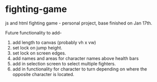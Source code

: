 # fighting-game
js and html fighting game - personal project, base finished on Jan 17th.

Future functionality to add-
1. add length to canvas (probably vh x vw)
2. set lock on jump height.
3. set lock on screen edges. 
4. add names and areas for character names above health bars
5. add in selection screen to select multiple fighters.
6. add in functionality for character to turn depending on where the opposite character is located. 
